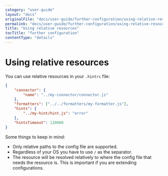 ```yaml
---
category: "user-guide"
layout: "docs"
originalFile: "docs/user-guide/further-configuration/using-relative-resources.md"
permalink: "docs/user-guide/further-configuration/using-relative-resources/index.html"
title: "Using relative resources"
tocTitle: "further configuration"
contentType: "details"
---
```

# Using relative resources

You can use relative resources in your `.hintrc` file:

```json
{
    "connector": {
        "name": "../my-connector/connector.js"
    },
    "formatters": ["../../formatters/my-formatter.js"],
    "hints": {
        "../my-hint/hint.js": "error"
    },
    "hintsTimeout": 120000
}
```

Some things to keep in mind:

* Only relative paths to the config file are supported.
* Regardless of your OS you have to use `/` as the separator.
* The resource will be resolved relatively to where the config file that
  needs the resource is. This is important if you are extending configurations.
